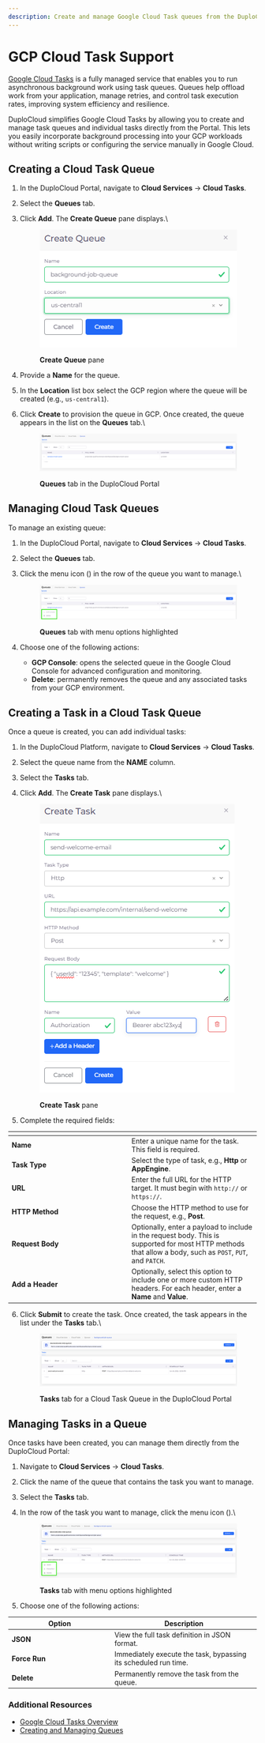 ```yaml
---
description: Create and manage Google Cloud Task queues from the DuploCloud Portal
---
```


# GCP Cloud Task Support

[Google Cloud Tasks](https://cloud.google.com/tasks/docs) is a fully managed service that enables you to run asynchronous background work using task queues. Queues help offload work from your application, manage retries, and control task execution rates, improving system efficiency and resilience.

DuploCloud simplifies Google Cloud Tasks by allowing you to create and manage task queues and individual tasks directly from the Portal. This lets you easily incorporate background processing into your GCP workloads without writing scripts or configuring the service manually in Google Cloud.

## Creating a Cloud Task Queue

1. In the DuploCloud Portal, navigate to **Cloud Services** -> **Cloud Tasks**.
2. Select the **Queues** tab.
3.  Click **Add**. The **Create Queue** pane displays.\


    <div align="left"><figure><img src="../../.gitbook/assets/Screenshot (591).png" alt=""><figcaption><p><strong>Create Queue</strong> pane</p></figcaption></figure></div>
4. Provide a **Name** for the queue.
5. In the **Location** list box select the GCP region where the queue will be created (e.g., `us-central1`).
6.  Click **Create** to provision the queue in GCP. Once created, the queue appears in the list on the **Queues** tab.\


    <figure><img src="../../.gitbook/assets/Screenshot (592).png" alt=""><figcaption><p><strong>Queues</strong> tab in the DuploCloud Portal</p></figcaption></figure>

## Managing Cloud Task Queues

To manage an existing queue:

1. In the DuploCloud Portal, navigate to **Cloud Services** -> **Cloud Tasks**.
2. Select the **Queues** tab.
3.  Click the menu icon (<img src="../../.gitbook/assets/menu icon (16).avif" alt="" data-size="line">) in the row of the queue you want to manage.\


    <figure><img src="../../.gitbook/assets/Screenshot (593).png" alt=""><figcaption><p><strong>Queues</strong> tab with menu options highlighted</p></figcaption></figure>
4. Choose one of the following actions:
   * **GCP Console**: opens the selected queue in the Google Cloud Console for advanced configuration and monitoring.
   * **Delete**: permanently removes the queue and any associated tasks from your GCP environment.

## Creating a Task in a Cloud Task Queue

Once a queue is created, you can add individual tasks:

1. In the DuploCloud Platform, navigate to **Cloud Services** -> **Cloud Tasks**.
2. Select the queue name from the **NAME** column.
3. Select the **Tasks** tab.
4.  Click **Add**. The **Create Task** pane displays.\


    <div align="left"><figure><img src="../../.gitbook/assets/Screenshot (595).png" alt=""><figcaption><p><strong>Create Task</strong> pane</p></figcaption></figure></div>
5. Complete the required fields:&#x20;

<table data-header-hidden><thead><tr><th width="229.111083984375"></th><th></th></tr></thead><tbody><tr><td><strong>Name</strong></td><td>Enter a unique name for the task. This field is required.</td></tr><tr><td><strong>Task Type</strong></td><td>Select the type of task, e.g., <strong>Http</strong> or <strong>AppEngine</strong>.</td></tr><tr><td><strong>URL</strong></td><td>Enter the full URL for the HTTP target. It must begin with <code>http://</code> or <code>https://</code>.</td></tr><tr><td><strong>HTTP Method</strong></td><td>Choose the HTTP method to use for the request, e.g., <strong>Post</strong>.</td></tr><tr><td><strong>Request Body</strong></td><td>Optionally, enter a payload to include in the request body. This is supported for most HTTP methods that allow a body, such as <code>POST</code>, <code>PUT</code>, and <code>PATCH</code>.</td></tr><tr><td><strong>Add a Header</strong></td><td>Optionally, select this option to include one or more custom HTTP headers. For each header, enter a <strong>Name</strong> and <strong>Value</strong>.</td></tr></tbody></table>

6.  Click **Submit** to create the task. Once created, the task appears in the list under the **Tasks** tab.\


    <div align="left"><figure><img src="../../.gitbook/assets/Screenshot (596).png" alt=""><figcaption><p><strong>Tasks</strong> tab for a Cloud Task Queue in the DuploCloud Portal</p></figcaption></figure></div>

## Managing Tasks in a Queue

Once tasks have been created, you can manage them directly from the DuploCloud Portal:

1. Navigate to **Cloud Services** -> **Cloud Tasks**.
2. Click the name of the queue that contains the task you want to manage.
3. Select the **Tasks** tab.
4.  In the row of the task you want to manage, click the menu icon (<img src="../../.gitbook/assets/menu icon (17).avif" alt="" data-size="line">).\


    <figure><img src="../../.gitbook/assets/Screenshot (597).png" alt=""><figcaption><p><strong>Tasks</strong> tab with menu options highlighted</p></figcaption></figure>
5. Choose one of the following actions:

<table data-header-hidden><thead><tr><th width="194.44439697265625">Option</th><th>Description</th></tr></thead><tbody><tr><td><strong>JSON</strong></td><td>View the full task definition in JSON format.</td></tr><tr><td><strong>Force Run</strong></td><td>Immediately execute the task, bypassing its scheduled run time.</td></tr><tr><td><strong>Delete</strong></td><td>Permanently remove the task from the queue.</td></tr></tbody></table>

### Additional Resources

* [Google Cloud Tasks Overview](https://cloud.google.com/tasks/docs)
* [Creating and Managing Queues](https://cloud.google.com/tasks/docs/creating-queues)
